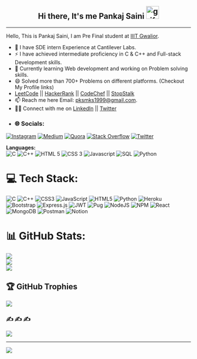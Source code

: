
## <div align="center"> Hi there, It's me Pankaj Saini <img alt="gif" src="https://media.giphy.com/media/hvRJCLFzcasrR4ia7z/giphy.gif" style="height: 35px"/></div>
<hr/>

Hello, This is Pankaj Saini, I am Pre Final student at [IIIT Gwalior](http://www.iiitm.ac.in/index.php/en/).

- 🔭 I have SDE intern Experience at Cantilever Labs.
- ⚡ I have achieved intermediate proficiency in C & C++ and Full-stack Development skills. 
- 🌱 Currently learning Web development and working on Problem solving skills.
- 😄 Solved more than 700+ Problems on different platforms. (Checkout My Profile links)
-    [LeetCode](https://leetcode.com/blacky_bomb_15/)  ||  [HackerRank](https://www.hackerrank.com/blacky_bomb_15?hr_r=1) ||  [CodeChef](https://www.codechef.com/users/blacky_bomb_15)  ||  [StopStalk](https://www.stopstalk.com/user/profile/blacky_bomb_15)
- 📫 Reach me here  Email: [pksmks1999@gmail.com](mailto:pksmks1999@gmail.com).
- 🤝🏻 Connect with me on [LinkedIn](https://www.linkedin.com/in/saini-pankaj/) || [Twitter](https://twitter.com/Engineer_Bear_)
- ### 🌐 Socials:
[![Instagram](https://img.shields.io/badge/Instagram-%23E4405F.svg?logo=Instagram&logoColor=white)](https://instagram.com/_pnkj_15) [![Medium](https://img.shields.io/badge/Medium-12100E?logo=medium&logoColor=white)](https://medium.com/@sainipankaj) [![Quora](https://img.shields.io/badge/Quora-%23B92B27.svg?logo=Quora&logoColor=white)](https://quora.com/profile/Pankaj-Saini-299) [![Stack Overflow](https://img.shields.io/badge/-Stackoverflow-FE7A16?logo=stack-overflow&logoColor=white)](https://stackoverflow.com/users/18286495/pankaj-kumar-saini) [![Twitter](https://img.shields.io/badge/Twitter-%231DA1F2.svg?logo=Twitter&logoColor=white)](https://twitter.com/Engineer_Bear_) 

<!-- - 👯 I’m looking to collaborate on Node.js. -->
<!-- - 🤔 I’m looking for help with AWS. --> 

<!-- **Tools and Softwares:**  
<img title="Git" src="https://img.icons8.com/color/40/000000/git.png"/> <img title="Github" src="https://img.icons8.com/fluency/40/000000/github.png"/>
<img title="Reactjs" src="https://img.icons8.com/color/40/000000/react-native.png"/> 
<img title="Bootstrap 4" src="https://img.icons8.com/color/40/000000/bootstrap.png"/> 
<img title="Material-UI" src="https://img.icons8.com/color/40/000000/material-ui.png"/> 
<img title="Nodejs" src="https://img.icons8.com/color/50/000000/nodejs.png"/> 
<img title="MongoDB database" src="https://img.icons8.com/color/40/000000/mongodb.png"/>  -->
<!-- <img title="Heroku deployment" src="https://img.icons8.com/color/40/000000/heroku.png"/> -->
<!-- <img title="Gitlab" src="https://img.icons8.com/color/40/000000/gitlab.png"/>  -->


**Languages:**  
<img title="C" src="https://img.icons8.com/color/40/000000/c-programming.png"/> <img title="C++" src="https://img.icons8.com/color/40/000000/c-plus-plus-logo.png"/>
<img title="HTML 5" src="https://img.icons8.com/color/40/000000/html-5--v1.png"/> 
<img title="CSS 3" src="https://img.icons8.com/color/40/000000/css3.png"/>
<img title="Javascript" src="https://img.icons8.com/color/40/000000/javascript.png"/> 
<img title="SQL" src="https://img.icons8.com/color/40/000000/sql.png"/> 
<img title="Python" src="https://img.icons8.com/fluency/40/000000/python.png"/> 

<!-- [![Pankaj's GitHub stats](https://github-readme-stats.vercel.app/api?username=sainipankaj15&show_icons=true&theme=radical)](https://github.com/sainipankaj15/github-readme-stats)
![Top Langs](https://github-readme-stats.vercel.app/api/top-langs/?username=sainipankaj15&hide=css,html&theme=tokyonight)
![](https://komarev.com/ghpvc/?username=sainipankaj15&color=dc143c) -->




<!-- 
# 💫 About Me:
🔭 I'm <br>👯 I’m looking to collaborate on<br>🤝 I’m looking for help with<br>🌱 I’m currently learning<br>💬 Ask me about<br>⚡ Fun fact -->


# 💻 Tech Stack:
![C](https://img.shields.io/badge/c-%2300599C.svg?style=for-the-badge&logo=c&logoColor=white) ![C++](https://img.shields.io/badge/c++-%2300599C.svg?style=for-the-badge&logo=c%2B%2B&logoColor=white) ![CSS3](https://img.shields.io/badge/css3-%231572B6.svg?style=for-the-badge&logo=css3&logoColor=white) ![JavaScript](https://img.shields.io/badge/javascript-%23323330.svg?style=for-the-badge&logo=javascript&logoColor=%23F7DF1E) ![HTML5](https://img.shields.io/badge/html5-%23E34F26.svg?style=for-the-badge&logo=html5&logoColor=white) ![Python](https://img.shields.io/badge/python-3670A0?style=for-the-badge&logo=python&logoColor=ffdd54) ![Heroku](https://img.shields.io/badge/heroku-%23430098.svg?style=for-the-badge&logo=heroku&logoColor=white) ![Bootstrap](https://img.shields.io/badge/bootstrap-%23563D7C.svg?style=for-the-badge&logo=bootstrap&logoColor=white) ![Express.js](https://img.shields.io/badge/express.js-%23404d59.svg?style=for-the-badge&logo=express&logoColor=%2361DAFB) ![JWT](https://img.shields.io/badge/JWT-black?style=for-the-badge&logo=JSON%20web%20tokens) ![Pug](https://img.shields.io/badge/Pug-FFF?style=for-the-badge&logo=pug&logoColor=A86454) ![NodeJS](https://img.shields.io/badge/node.js-6DA55F?style=for-the-badge&logo=node.js&logoColor=white) ![NPM](https://img.shields.io/badge/NPM-%23000000.svg?style=for-the-badge&logo=npm&logoColor=white) ![React](https://img.shields.io/badge/react-%2320232a.svg?style=for-the-badge&logo=react&logoColor=%2361DAFB) ![MongoDB](https://img.shields.io/badge/MongoDB-%234ea94b.svg?style=for-the-badge&logo=mongodb&logoColor=white) ![Postman](https://img.shields.io/badge/Postman-FF6C37?style=for-the-badge&logo=postman&logoColor=white) ![Notion](https://img.shields.io/badge/Notion-%23000000.svg?style=for-the-badge&logo=notion&logoColor=white)
# 📊 GitHub Stats:
![](https://github-readme-stats.vercel.app/api?username=sainipankaj15&theme=dark&hide_border=false&include_all_commits=true&count_private=true)<br/>
![](https://github-readme-streak-stats.herokuapp.com/?user=sainipankaj15&theme=dark&hide_border=false)<br/>
![](https://github-readme-stats.vercel.app/api/top-langs/?username=sainipankaj15&theme=dark&hide_border=false&include_all_commits=true&count_private=true&layout=compact)

## 🏆 GitHub Trophies
![](https://github-profile-trophy.vercel.app/?username=sainipankaj15&theme=onedark&no-frame=false&no-bg=false&margin-w=4)

### ✍️ ✍️ ✍️ 
![](https://quotes-github-readme.vercel.app/api?type=horizontal&theme=dark)

---
[![](https://visitcount.itsvg.in/api?id=sainipankaj15&icon=5&color=0)](https://visitcount.itsvg.in)

